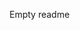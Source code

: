 <!--
 * @Author: Envy
 * @Date: 2019-11-27 15:16:37
 * @LastEditors: Envy
 * @LastEditTime: 2019-11-27 15:22:12
 * @Description: Do no edit
 -->
Empty readme